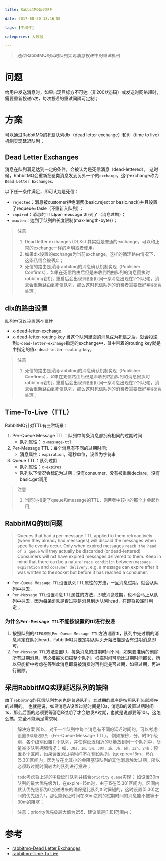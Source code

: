 ```yaml
---
title: RabbitMQ延迟队列

date: 2017-08-20 18:16:50

tags: [中间件]

categories: 大数据

---
```


> 通过RabbitMQ的延时队列实现消息投递中的重试机制

<!-- more --> 
# 问题
给用户发送消息时，如果出现目标方不可达（非200状态码）或发送时网络超时，需要重新投递n次，每次投递的重试间隔可定制；

# 方案
可以通过RabbitMQ的死信队列dlx（dead letter exchange）和ttl（time to live）机制实现延迟队列；
## Dead Letter Exchanges
消息在队列满足达到一定的条件，会被认为是死信消息（dead-lettered），
这时候，RabbitMQ会重新把这类消息发到另外一个的`exchange`，这个exchange称为`Dead Letter Exchanges`.

以下任一条件满足，即可认为是死信：
* `rejected`：消息被customer拒绝消费(basic.reject or basic.nack)并且设置了requeue=fasle（不重新入队列）；
* `expired`：消息的TTL(per-message ttl)到了（消息过期）；
* `maxlen`：达到了队列的长度限制(max-length-bytes)；

>注意
>1. Dead letter exchanges (DLXs) 其实就是普通的exchange，可以和正常的exchange一样的声明或者使用。
>2. 如果dlx设置的exchange为当前exchange，这样的循环路由情况下，这条私信会被丢弃；
>3. 死信的路由是采用rabbitmq的消息确认机制实现（Publisher Confirms），如果在死信路由后但是未收到路由队列的消息回执时rabbitmq宕机，重启后会出现`消息重复`(同一条消息出现在2个队列)，消息会重新路由到死信队列，那么这时死信队列的消费者需要做好`幂等消费`处理；

## dlx的路由设置
队列中可以设置两个属性：
* x-dead-letter-exchange
* x-dead-letter-routing-key
当这个队列里面的消息成为死信之后，就会投递到`x-dead-letter-exchange`指定的exchange中，其中带着的routing key就是中指定的值`x-dead-letter-routing-key`。

>注意
>1. 死信的路由是采用rabbitmq的消息确认机制实现（Publisher Confirms），如果在死信路由后但是未收到路由队列的消息回执时rabbitmq宕机，重启后会出现`消息重复`(同一条消息出现在2个队列)，消息会重新路由到死信队列，那么这时死信队列的消费者需要做好`幂等消费`处理；

## Time-To-Live（TTL）
RabbitMQ针对TTL有三种场景：
1. Per-Queue Message TTL：队列中每条消息都拥有相同的过期时间
    * 队列属性： `x-message-ttl `
2. Per-Message TTL：每个消息有不同的过期时间;
    * 消息属性：`expiration`，毫秒单位，设置为字符串
3. Queue TTL：队列过期
    * 队列属性：` x-expires `
    * 队列以下情况会标记为过期：没有consumer，没有被重新declare，没有basic.get调用

>注意 
>1. 当同时指定了queue和message的TTL，则两者中较小的那个才会起作用;

## RabbitMQ的ttl问题
>Queues that had a per-message TTL applied to them retroactively (when they already had messages) will discard the messages when specific events occur.
> Only when expired messages `reach the head of a queue` will they actually be discarded (or dead-lettered) Consumers will not have expired messages delivered to them. 
>Keep in mind that there can be a natural `race condition` between `message expiration` and `consumer delivery`, e.g. a message can expire after it was written to the socket but before it has reached a consumer.
 
* `Per-Queue Message TTL`设置队列TTL属性的方法，一旦消息过期，就会从队列中抹去， 
* `Per-Message TTL`设置消息TTL属性的方法，即使消息过期，也不会马上从队列中抹去，因为每条消息是否过期是消息到达队列head，在即将投递时判定；
### 为什么`Per-Message TTL`不能按设置的ttl进行投递
1. 按照队列的`FIFO原则`,`Per-Queue Message TTL`方法设置ttl，队列中先过期的消息肯定在队列head，RabbitMQ只要定期从队头开始扫描是否有过期消息即可，
2. `Per-Message TTL`方法设置ttl，每条消息的过期时间不同，如果要准确的删除所有过期消息，势必要每次扫描整个队列，扫描时间可能比过期时间都长，所以只能折中考虑在等到此消息即将被消费时再判定是否过期，如果过期，再进行删除。
 
 ## 采用RabbitMQ实现延迟队列的缺陷
 由于rabbitmq的死信队列本身也是普通队列，其过期的顺序是按照队列头部顺序的过期的。
 也就是说，如果消息A设置过期时间是10s，消息B的设置过期时间1s，那么后面的必须要等消息B过期了才会触发A过期，也就是说都要等10s，这怎么搞，完全不能满足需求啊...
>解决方案
>所以，对于一个队列中每个消息有不同的延迟时间的，可以考虑设置`多级延迟队列`（Per-Queue Message TTL）。
>例如按秒，分，时3个级别，各个级别设置几个队列，并使得延迟相近的尽量放到同一个队列中，尽量减少队列拥堵情况；
>如，`30s，1m，5m，30m，1h，3h，6h，12h，24h`；预置多个区间，如果设置的过期时间不在预设队列，如expire=15m，15在[5,30]区间内，因为放在比其小的会阻塞该队列的其他消息触发过期，所以必须取过期时间较大的队列进行投递；

> `todo`考虑将上述的多级延时队列并结合`priority queue`实现； 
>如设置30m队列的最大优先级为1，在expire=15m时，由于15在[5,30]区间内，区间内默认优先级都为0,投递进来的确保是比队列ttl时间短的，这时设置(5,30)之间的优先级为1，那么能保证时间在30m之前的过期时间的消息能不被等于30m的阻塞；

>注意：priority优先级最大值为255，建议值是[1,10]范围内；

# 参考
* [rabbitmq-Dead Letter Exchanges](https://www.rabbitmq.com/dlx.html)
* [rabbitmq-Time To Live](https://www.rabbitmq.com/ttl.html)
